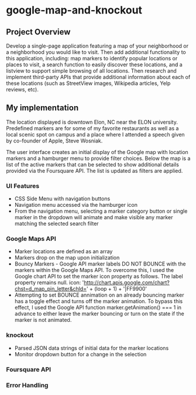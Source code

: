 # google-map-and-knockout

## Project Overview
Develop a single-page application featuring a map of your neighborhood or a neighborhood you would like to visit. Then add additional functionality to this application, including: map markers to identify popular locations or places to visit, a search function to easily discover these locations, and a listview to support simple browsing of all locations. Then research and implement third-party APIs that provide additional information about each of these locations (such as StreetView images, Wikipedia articles, Yelp reviews, etc).

## My implementation
The location displayed is downtown Elon, NC near the ELON university.  Predefined markers are for some of my favorite restaurants as well as a local scenic spot on campus and a place where I attended a speech given by co-founder of Apple, Steve Wosniak.

The user interface creates an initial display of the Google map with location markers and a hamburger menu to provide filter choices. Below the map is a list of the active markers that can be selected to show additional details provided via the Foursquare API.  The list is updated as filters are applied.

### UI Features
* CSS Side Menu with navigation buttons
* Navigation menu accessed via the hamburger icon
* From the navigation menu, selecting a marker category button or single marker in the dropdown will animate and make visible any marker matching the selected search filter

### Google Maps API
* Marker locations are defined as an array
* Markers drop on the map upon initialization
* Bouncy Markers - Google API marker labels DO NOT BOUNCE with the markers within the Google Maps API. To overcome this, I used the Google chart API to set the marker icon property as follows.  The label property remains null.
   icon: 'http://chart.apis.google.com/chart?chst=d_map_pin_letter&chld=' + (loop + 1) + '|FF9900'
* Attempting to set BOUNCE annimation on an already bouncing marker has a toggle effect and turns off the marker animation.  To bypass this effect, I used the Google API function marker.getAnimation() === 1 in advance to either leave the marker bouncing or turn on the state if the marker is not animated.

### knockout
* Parsed JSON data strings of initial data for the marker locations
* Monitor dropdown button for a change in the selection

### Foursquare API


### Error Handling
